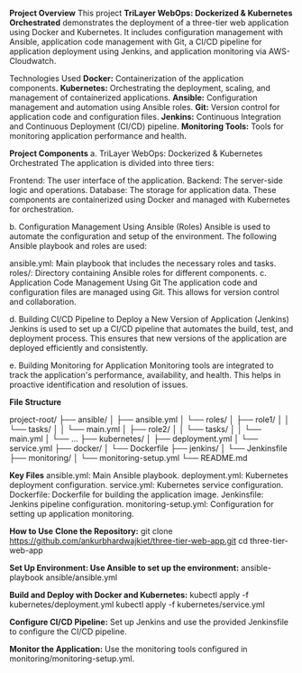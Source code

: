 **Project Overview**
This project **TriLayer WebOps: Dockerized & Kubernetes Orchestrated** demonstrates the deployment of a three-tier web application using Docker and Kubernetes. It includes configuration management with Ansible, application code management with Git, a CI/CD pipeline for application deployment using Jenkins, and application monitoring via AWS-Cloudwatch.

Technologies Used
**Docker:** Containerization of the application components.
**Kubernetes:** Orchestrating the deployment, scaling, and management of containerized applications.
**Ansible:** Configuration management and automation using Ansible roles.
**Git:** Version control for application code and configuration files.
**Jenkins:** Continuous Integration and Continuous Deployment (CI/CD) pipeline.
**Monitoring Tools:** Tools for monitoring application performance and health.

**Project Components**
a. TriLayer WebOps: Dockerized & Kubernetes Orchestrated
The application is divided into three tiers:

Frontend: The user interface of the application.
Backend: The server-side logic and operations.
Database: The storage for application data.
These components are containerized using Docker and managed with Kubernetes for orchestration.

b. Configuration Management Using Ansible (Roles)
Ansible is used to automate the configuration and setup of the environment. The following Ansible playbook and roles are used:

ansible.yml: Main playbook that includes the necessary roles and tasks.
roles/: Directory containing Ansible roles for different components.
c. Application Code Management Using Git
The application code and configuration files are managed using Git. This allows for version control and collaboration.

d. Building CI/CD Pipeline to Deploy a New Version of Application (Jenkins)
Jenkins is used to set up a CI/CD pipeline that automates the build, test, and deployment process. This ensures that new versions of the application are deployed efficiently and consistently.

e. Building Monitoring for Application
Monitoring tools are integrated to track the application's performance, availability, and health. This helps in proactive identification and resolution of issues.

**File Structure**


project-root/
├── ansible/
│   ├── ansible.yml
│   └── roles/
│       ├── role1/
│       │   └── tasks/
│       │       └── main.yml
│       ├── role2/
│       │   └── tasks/
│       │       └── main.yml
│       └── ...
├── kubernetes/
│   ├── deployment.yml
│   └── service.yml
├── docker/
│   └── Dockerfile
├── jenkins/
│   └── Jenkinsfile
├── monitoring/
│   └── monitoring-setup.yml
└── README.md



**Key Files**
ansible.yml: Main Ansible playbook.
deployment.yml: Kubernetes deployment configuration.
service.yml: Kubernetes service configuration.
Dockerfile: Dockerfile for building the application image.
Jenkinsfile: Jenkins pipeline configuration.
monitoring-setup.yml: Configuration for setting up application monitoring.

**How to Use**
**Clone the Repository:**
git clone https://github.com/ankurbhardwajkiet/three-tier-web-app.git
cd three-tier-web-app

**Set Up Environment:
Use Ansible to set up the environment:**
ansible-playbook ansible/ansible.yml

**Build and Deploy with Docker and Kubernetes:**
kubectl apply -f kubernetes/deployment.yml
kubectl apply -f kubernetes/service.yml

**Configure CI/CD Pipeline:**
Set up Jenkins and use the provided Jenkinsfile to configure the CI/CD pipeline.

**Monitor the Application:**
Use the monitoring tools configured in monitoring/monitoring-setup.yml.

